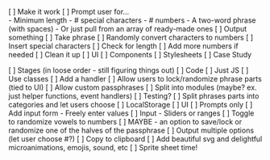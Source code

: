 [ ] Make it work
	[ ] Prompt user for...	
		- Minimum length
		- # special characters
		- # numbers
		- A two-word phrase (with spaces)
			- Or just pull from an array of ready-made ones
	[ ] Output something
		[ ] Take phrase
		[ ] Randomly convert characters to numbers
		[ ] Insert special characters
		[ ] Check for length
		[ ] Add more numbers if needed
[ ] Clean it up
	[ ] UI
		[ ] Components
		[ ] Stylesheets
[ ] Case Study



[ ] Stages (in loose order - still figuring things out)
	[ ] Code
		[ ] Just JS
		[ ] Use classes
		[ ] Add a handler
		[ ] Allow users to lock/randomize phrase parts (tied to UI)
		[ ] Allow custom passphrases
		[ ] Split into modules (maybe? ex. just helper functions, event handlers)
		[ ] Testing?
		[ ] Split phrases parts into categories and let users choose
		[ ] LocalStorage 
	[ ] UI
		[ ] Prompts only
		[ ] Add input form - Freely enter values
		[ ] Input - Sliders or ranges
		[ ] Toggle to randomize vowels to numbers
		[ ] MAYBE - an option to save/lock or randomize one of the halves of the passphrase
		[ ] Output multiple options (let user choose #?)
		[ ] Copy to clipboard
		[ ] Add beautiful svg and delightful microanimations, emojis, sound, etc
			[ ] Sprite sheet time!
